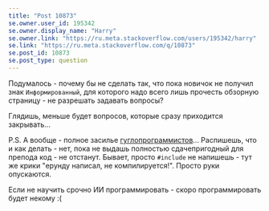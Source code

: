 ```yaml
---
title: "Post 10873"
se.owner.user_id: 195342
se.owner.display_name: "Harry"
se.owner.link: "https://ru.meta.stackoverflow.com/users/195342/harry"
se.link: "https://ru.meta.stackoverflow.com/q/10873"
se.post_id: 10873
se.post_type: question
---
```

<p>Подумалось - почему бы не сделать так, что пока новичок не получил знак <code>Информированный</code>, для которого надо всего лишь прочесть обзорную страницу - не разрешать задавать вопросы?</p>
<p>Глядишь, меньше будет вопросов, которые сразу приходится закрывать...</p>
<p>P.S. А вообще - полное засилье <a href="https://habr.com/ru/post/521104/" rel="nofollow noreferrer">гуглопрограммистов</a>... Распишешь, что и как делать - нет, пока не выдашь полностью сдачепригодный для препода код - не отстанут. Бывает, просто <code>#include</code> не напишешь - тут же крики &quot;ерунду написал, не компилируется!&quot;. Просто руки опускаются.</p>
<p>Если не научить срочно ИИ программировать - скоро программировать будет некому :(</p>
